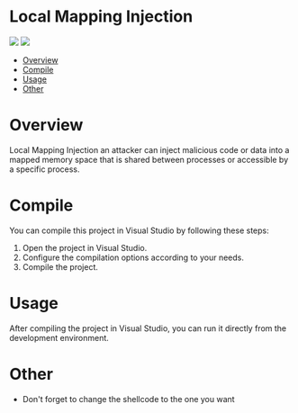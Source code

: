 # Local Mapping Injection

<p align="left">
	<a href="#"><img src="https://img.shields.io/badge/made%20with-C++-pink"></a>
	<a href="#"><img src="https://img.shields.io/badge/platform-windows-blueviolet"></a>
</p>

- [Overview](#overview)
- [Compile](#compile)
- [Usage](#usage)
- [Other](#other)

# Overview

Local Mapping Injection an attacker can inject malicious code or data into a mapped memory space that is shared between processes or accessible by a specific process.

# Compile

You can compile this project in Visual Studio by following these steps:

1. Open the project in Visual Studio.
2. Configure the compilation options according to your needs.
3. Compile the project.

# Usage 

After compiling the project in Visual Studio, you can run it directly from the development environment.

# Other

* Don't forget to change the shellcode to the one you want